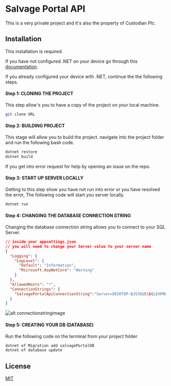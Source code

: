 # Salvage Portal API

This is a very private project and it's also the property of Custodian Plc.

## Installation

This installation is required.

If you have not configured .NET on your device go through this [documentation](https://docs.microsoft.com/en-us/dotnet/core/install/windows?tabs=net60).

If you already configured your device with .NET, continue the the following steps.

#### Step 1: CLONING THE PROJECT
This step allow's you to have a copy of the project on your local machine.
```bash
git clone URL
```
#### Step 2: BUILDING PROJECT
This stage will allow you to build the project. navigate into the project folder and run the following bash code.
```bash
dotnet restore
dotnet build
```
If you get into error request for help by opening an issue on the repo.

#### Step 3: START UP SERVER LOCALLY
Getting to this step show you have not run into error or you have resolved the error, The following code will start you server locally.
```bash
dotnet run
```

#### Step 4: CHANGING THE DATABASE CONNECTION STRING
Changing the database connection string allows you to connect to your SQL Server.
```json
// inside your appsettings.json
// you will need to change your Server value to your server name
{
  "Logging": {
    "LogLevel": {
      "Default": "Information",
      "Microsoft.AspNetCore": "Warning"
    }
  },
  "AllowedHosts": "*",
  "ConnectionStrings": {
    "SalvagePortalApiConnectionString":"Server=DESKTOP-BJ53GUE\SQLEXPRESS;Database=SalvagePortal;Trusted_Connection=true"
  }
}
```
![alt connectionstringimage](https://support.xopero.com/hc/article_attachments/115002264524/mceclip2.png)
#### Step 5: CREATING YOUR DB (DATABASE)
Run the following code on the terminal from your project folder
```bash
dotnet ef Migration add salvagePortalDB
dotnet ef database update
```


## License
[MIT](https://choosealicense.com/licenses/mit/)